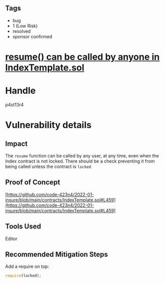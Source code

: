## Tags

- bug
- 1 (Low Risk)
- resolved
- sponsor confirmed

# [resume() can be called by anyone in IndexTemplate.sol](https://github.com/code-423n4/2022-01-insure-findings/issues/129) 

# Handle

p4st13r4


# Vulnerability details

## Impact

The `resume` function can be called by any user, at any time, even when the Index contract is not locked. There should be a check preventing it from being called unless the contract is `locked`

## Proof of Concept

[https://github.com/code-423n4/2022-01-insure/blob/main/contracts/IndexTemplate.sol#L459](https://github.com/code-423n4/2022-01-insure/blob/main/contracts/IndexTemplate.sol#L459)

## Tools Used

Editor

## Recommended Mitigation Steps

Add a require on top:

```jsx
require(locked);
```

